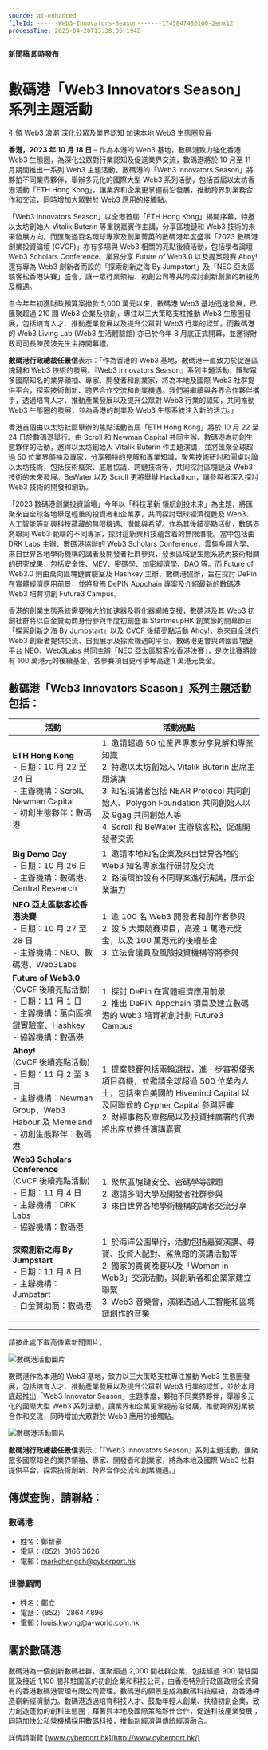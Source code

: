 ```yaml
---
source: ai-enhanced
fileId: ------Web3-Innovators-Season-------1745847480100-2enxi2
processTime: 2025-04-28T13:38:36.194Z
---
```


**新聞稿 即時發布**

# 數碼港「Web3 Innovators Season」系列主題活動

引領 Web3 浪潮 深化公眾及業界認知 加速本地 Web3 生態圈發展

**香港，2023 年 10 月 18 日** – 作為本港的 Web3 基地，數碼港致力強化香港 Web3 生態圈，為深化公眾對行業認知及促進業界交流，數碼港將於 10 月至 11 月期間推出一系列 Web3 主題活動。數碼港的「Web3 Innovators Season」將夥拍不同業界夥伴，舉辦多元化的國際大型 Web3 系列活動，包括首屆以太坊香港活動「ETH Hong Kong」，讓業界和企業更掌握前沿發展，推動跨界別業務合作和交流，同時增加大眾對於 Web3 應用的接觸點。

「Web3 Innovators Season」以全港首屆「ETH Hong Kong」揭開序幕，特邀以太坊創始人 Vitalik Buterin 等重磅嘉賓作主講，分享區塊鏈和 Web3 技術的未來發展方向。而匯聚過百名環球專家及創業菁英的數碼港年度盛事「2023 數碼港創業投資論壇 (CVCF)」亦有多場與 Web3 相關的亮點後續活動，包括學者論壇 Web3 Scholars Conference、業界分享 Future of Web3.0 以及提案競賽 Ahoy! 還有專為 Web3 創新者而設的「探索創新之海 By Jumpstart」及「NEO 亞太區駭客松香港決賽」盛會，讓一眾行業領袖、初創公司等共同探討創新創業的新視角及機遇。

自今年年初獲財政預算案撥款 5,000 萬元以來，數碼港 Web3 基地迅速發展，已匯聚超過 210 間 Web3 企業及初創，專注以三大策略支柱推動 Web3 生態圈發展，包括培育人才、推動產業發展以及提升公眾對 Web3 行業的認知。而數碼港的 Web3 Living Lab (Web3 生活體驗館) 亦已於今年 8 月底正式開幕，並邀得財政司司長陳茂波先生主持開幕禮。

**數碼港行政總裁任景信**表示：「作為香港的 Web3 基地，數碼港一直致力於促進區塊鏈和 Web3 技術的發展。『Web3 Innovators Season』系列主題活動，匯聚眾多國際知名的業界領袖、專家、開發者和創業家，將為本地及國際 Web3 社群提供平台，探索技術創新、跨界合作交流和創業機遇。我們將繼續與各界合作夥伴攜手，透過培育人才、推動產業發展以及提升公眾對 Web3 行業的認知，共同推動 Web3 生態圈的發展，並為香港的創業及 Web3 生態系統注入新的活力。」

香港首個由以太坊社區舉辦的焦點活動首屆「ETH Hong Kong」將於 10 月 22 至 24 日於數碼港舉行。由 Scroll 和 Newman Capital 共同主辦、數碼港為初創生態夥伴的活動，邀得以太坊創始人 Vitalik Buterin 作主題演講，並將匯聚全球超過 50 位業界領袖及專家，分享獨特的見解和專業知識，聚焦技術研討和圓桌討論以太坊技術，包括技術框架、底層協議、跨鏈技術等，共同探討區塊鏈及 Web3 技術的未來發展。BeWater 以及 Scroll 更將舉辦 Hackathon，讓參與者深入探討 Web3 技術的開發和創新。

「2023 數碼港創業投資論壇」今年以「科技革新 領航創投未來」為主題，將匯聚來自全球各地舉足輕重的投資者和企業家，共同探討環球經濟復甦及 Web3、人工智能等新興科技蘊藏的無限機遇、潛能與希望。作為其後續亮點活動，數碼港將聯同 Web3 範疇的不同專家，探討這新興科技蘊含着的無限潛能。當中包括由 DRK Labs 主辦、數碼港協辦的 Web3 Scholars Conference，雲集多間大學、來自世界各地學術機構的講者及開發者社群參與，發表區域鏈生態系統內技術相關的研究成果，包括安全性、MEV、密碼學、加密經濟學、DAO 等。而 Future of Web3.0 則由萬向區塊鏈實驗室及 Hashkey 主辦、數碼港協辦，旨在探討 DePin 在實體經濟應用前景，並將發佈 DePIN Appchain 專案及介紹最新的數碼港 Web3 培育初創 Future3 Campus。

香港的創業生態系統需要強大的加速器及孵化器網絡支援，數碼港及其 Web3 初創社群將以白金贊助商身份參與年度初創盛事 StartmeupHK 創業節的開幕節目「探索創新之海 By Jumpstart」以及 CVCF 後續亮點活動 Ahoy!，為來自全球的 Web3 創新者提供交流、自我展示及探索機遇的平台。數碼港更會與跨國區塊鏈平台 NEO、Web3Labs 共同主辦「NEO 亞太區駭客松香港決賽」，是次比賽將設有 100 萬港元的後續基金，各參賽項目更可爭奪高達 1 萬港元獎金。

## 數碼港「Web3 Innovators Season」系列主題活動包括：

| 活動 | 活動亮點 |
| --- | --- |
| **ETH Hong Kong**<br>- 日期：10 月 22 至 24 日<br>- 主辦機構：Scroll、Newman Capital<br>- 初創生態夥伴：數碼港 | 1. 邀請超過 50 位業界專家分享見解和專業知識<br>2. 特邀以太坊創始人 Vitalik Buterin 出席主題演講<br>3. 知名演講者包括 NEAR Protocol 共同創始人、Polygon Foundation 共同創始人以及 9gag 共同創始人等<br>4. Scroll 和 BeWater 主辦駭客松，促進開發者交流 |
| **Big Demo Day**<br>- 日期：10 月 26 日<br>- 主辦機構：數碼港、Central Research | 1. 邀請本地知名企業及來自世界各地的 Web3 知名專家進行研討及交流<br>2. 路演環節設有不同專案進行演講，展示企業潛力 |
| **NEO 亞太區駭客松香港決賽**<br>- 日期：10 月 27 至 28 日<br>- 主辦機構：NEO、數碼港、Web3Labs | 1. 逾 100 名 Web3 開發者和創作者參與<br>2. 設 5 大類競賽項目，高達 1 萬港元獎金，以及 100 萬港元的後續基金<br>3. 立法會議員及風險投資機構等將參與 |
| **Future of Web3.0**<br>(CVCF 後續亮點活動)<br>- 日期：11 月 1 日<br>- 主辦機構：萬向區塊鏈實驗室、Hashkey<br>- 協辦機構：數碼港 | 1. 探討 DePin 在實體經濟應用前景<br>2. 推出 DePIN Appchain 項目及建立數碼港的 Web3 培育初創計劃 Future3 Campus |
| **Ahoy!**<br>(CVCF 後續亮點活動)<br>- 日期：11 月 2 至 3 日<br>- 主辦機構：Newman Group、Web3 Habour 及 Memeland<br>- 初創生態夥伴：數碼港 | 1. 提案競賽包括兩輪選拔，進一步審視優秀項目商機，並邀請全球超過 500 位業內人士，包括來自美國的 Hivemind Capital 以及阿聯酋的 Cypher Capital 參與評審<br>2. 財經事務及庫務局以及投資推廣署的代表將出席並擔任演講嘉賓 |
| **Web3 Scholars Conference**<br>(CVCF 後續亮點活動)<br>- 日期：11 月 4 日<br>- 主辦機構：DRK Labs<br>- 協辦機構：數碼港 | 1. 聚焦區塊鏈安全、密碼學等課題<br>2. 邀請多間大學及開發者社群參與<br>3. 來自世界各地學術機構的講者交流分享 |
| **探索創新之海 By Jumpstart**<br>- 日期：11 月 8 日<br>- 主辦機構：Jumpstart<br>- 白金贊助商：數碼港 | 1. 於海洋公園舉行，活動包括嘉賓演講、尋寶、投資人配對、鯊魚館的演講活動等<br>2. 獨家的貴賓晚宴以及「Women in Web3」交流活動，與創新者和企業家建立聯繫<br>3. Web3 音樂會，演繹透過人工智能和區塊鏈創作的音樂 |

---

請按此處下載高像素新聞圖片。

![數碼港活動圖片](https://files.blocktempo.ai/images/------Web3-Innovators-Season-------1745847480100-2enxi2-1745847490503-4hdrhk.png)

數碼港作為本港的 Web3 基地，致力以三大策略支柱專注推動 Web3 生態圈發展，包括培育人才、推動產業發展以及提升公眾對 Web3 行業的認知，並於本月底起推出「Web3 Innovator Season」主題季度，夥拍不同業界夥伴，舉辦多元化的國際大型 Web3 系列活動，讓業界和企業更掌握前沿發展，推動跨界別業務合作和交流，同時增加大眾對於 Web3 應用的接觸點。

![數碼港活動圖片](https://files.blocktempo.ai/images/------Web3-Innovators-Season-------1745847480100-2enxi2-1745847491343-9wnrhi.jpeg)

**數碼港行政總裁任景信**表示：「『Web3 Innovators Season』系列主題活動，匯聚眾多國際知名的業界領袖、專家、開發者和創業家，將為本地及國際 Web3 社群提供平台，探索技術創新、跨界合作交流和創業機遇。」

## 傳媒查詢，請聯絡︰

### 數碼港

- 姓名：鄭智豪
- 電話：（852）3166 3626
- 電郵：[markchengch@cyberport.hk](mailto:markchengch@cyberport.hk)

### 世聯顧問

- 姓名：鄺立
- 電話：（852） 2864 4896
- 電郵：[louis.kwong@a-world.com.hk](mailto:louis.kwong@a-world.com.hk)

## 關於數碼港

數碼港為一個創新數碼社群，匯聚超過 2,000 間社群企業，包括超過 900 間駐園區及接近 1,100 間非駐園區的初創企業和科技公司，由香港特別行政區政府全資擁有的香港數碼港管理有限公司管理。數碼港的願景是成為數碼科技樞紐，為香港締造嶄新經濟動力。數碼港透過培育科技人才、鼓勵年輕人創業、扶植初創企業，致力創造蓬勃的創科生態圈；藉著與本地及國際策略夥伴合作，促進科技產業發展；同時加快公私營機構採用數碼科技，推動新經濟與傳統經濟融合。

詳情請瀏覽 [www.cyberport.hk](http://www.cyberport.hk/)